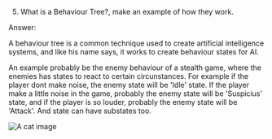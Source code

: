 5. What is a Behaviour Tree?, make an example of how they work.

Answer:

A behaviour tree is a common technique used to create artificial intelligence systems, and like his name says, it works to create behaviour states for AI.

An example probably be the enemy behaviour of a stealth game, where the enemies has states to react to certain circunstances. For example if the player dont make noise, the enemy state will be 'Idle' state. If the player make a little noise in the game, probably the enemy state will be 'Suspicius' state, and if the player is so louder, probably the enemy state will be 'Attack'. And state can have substates too.

![A cat image](http://i.imgur.com/LbDWxyr.png)
